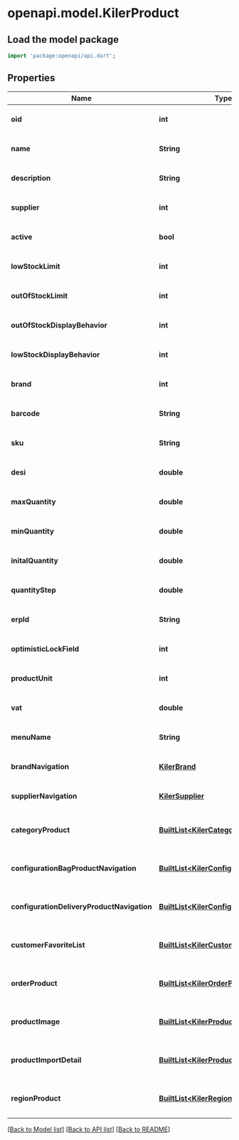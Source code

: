 # openapi.model.KilerProduct

## Load the model package
```dart
import 'package:openapi/api.dart';
```

## Properties
Name | Type | Description | Notes
------------ | ------------- | ------------- | -------------
**oid** | **int** |  | [optional] [default to null]
**name** | **String** |  | [optional] [default to null]
**description** | **String** |  | [optional] [default to null]
**supplier** | **int** |  | [optional] [default to null]
**active** | **bool** |  | [optional] [default to null]
**lowStockLimit** | **int** |  | [optional] [default to null]
**outOfStockLimit** | **int** |  | [optional] [default to null]
**outOfStockDisplayBehavior** | **int** |  | [optional] [default to null]
**lowStockDisplayBehavior** | **int** |  | [optional] [default to null]
**brand** | **int** |  | [optional] [default to null]
**barcode** | **String** |  | [optional] [default to null]
**sku** | **String** |  | [optional] [default to null]
**desi** | **double** |  | [optional] [default to null]
**maxQuantity** | **double** |  | [optional] [default to null]
**minQuantity** | **double** |  | [optional] [default to null]
**initalQuantity** | **double** |  | [optional] [default to null]
**quantityStep** | **double** |  | [optional] [default to null]
**erpId** | **String** |  | [optional] [default to null]
**optimisticLockField** | **int** |  | [optional] [default to null]
**productUnit** | **int** |  | [optional] [default to null]
**vat** | **double** |  | [optional] [default to null]
**menuName** | **String** |  | [optional] [default to null]
**brandNavigation** | [**KilerBrand**](KilerBrand.md) |  | [optional] [default to null]
**supplierNavigation** | [**KilerSupplier**](KilerSupplier.md) |  | [optional] [default to null]
**categoryProduct** | [**BuiltList&lt;KilerCategoryProduct&gt;**](KilerCategoryProduct.md) |  | [optional] [default to const []]
**configurationBagProductNavigation** | [**BuiltList&lt;KilerConfiguration&gt;**](KilerConfiguration.md) |  | [optional] [default to const []]
**configurationDeliveryProductNavigation** | [**BuiltList&lt;KilerConfiguration&gt;**](KilerConfiguration.md) |  | [optional] [default to const []]
**customerFavoriteList** | [**BuiltList&lt;KilerCustomerFavoriteList&gt;**](KilerCustomerFavoriteList.md) |  | [optional] [default to const []]
**orderProduct** | [**BuiltList&lt;KilerOrderProduct&gt;**](KilerOrderProduct.md) |  | [optional] [default to const []]
**productImage** | [**BuiltList&lt;KilerProductImage&gt;**](KilerProductImage.md) |  | [optional] [default to const []]
**productImportDetail** | [**BuiltList&lt;KilerProductImportDetail&gt;**](KilerProductImportDetail.md) |  | [optional] [default to const []]
**regionProduct** | [**BuiltList&lt;KilerRegionProduct&gt;**](KilerRegionProduct.md) |  | [optional] [default to const []]

[[Back to Model list]](../README.md#documentation-for-models) [[Back to API list]](../README.md#documentation-for-api-endpoints) [[Back to README]](../README.md)


